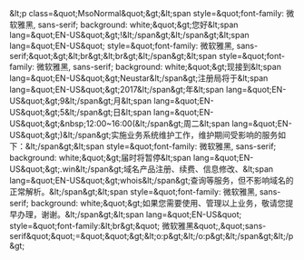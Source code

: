 &amp;lt;p class=&amp;quot;MsoNormal&amp;quot;&amp;gt;&amp;lt;span style=&amp;quot;font-family: 微软雅黑, sans-serif; background: white;&amp;quot;&amp;gt;您好&amp;lt;span lang=&amp;quot;EN-US&amp;quot;&amp;gt;!&amp;lt;/span&amp;gt;&amp;lt;/span&amp;gt;&amp;lt;span lang=&amp;quot;EN-US&amp;quot; style=&amp;quot;font-family: 微软雅黑, sans-serif;&amp;quot;&amp;gt;&amp;lt;br&amp;gt;&amp;lt;br&amp;gt;&amp;lt;/span&amp;gt;&amp;lt;span style=&amp;quot;font-family: 微软雅黑, sans-serif; background: white;&amp;quot;&amp;gt;现接到&amp;lt;span lang=&amp;quot;EN-US&amp;quot;&amp;gt;Neustar&amp;lt;/span&amp;gt;注册局将于&amp;lt;span lang=&amp;quot;EN-US&amp;quot;&amp;gt;2017&amp;lt;/span&amp;gt;年&amp;lt;span lang=&amp;quot;EN-US&amp;quot;&amp;gt;9&amp;lt;/span&amp;gt;月&amp;lt;span lang=&amp;quot;EN-US&amp;quot;&amp;gt;5&amp;lt;/span&amp;gt;日&amp;lt;span lang=&amp;quot;EN-US&amp;quot;&amp;gt;&amp;nbsp;12:00~16:00(&amp;lt;/span&amp;gt;周二&amp;lt;span lang=&amp;quot;EN-US&amp;quot;&amp;gt;)&amp;lt;/span&amp;gt;实施业务系统维护工作，维护期间受影响的服务如下：&amp;lt;/span&amp;gt;&amp;lt;span style=&amp;quot;font-family: 微软雅黑, sans-serif; background: white;&amp;quot;&amp;gt;届时将暂停&amp;lt;span lang=&amp;quot;EN-US&amp;quot;&amp;gt;.win&amp;lt;/span&amp;gt;域名产品注册、续费、信息修改、&amp;lt;span lang=&amp;quot;EN-US&amp;quot;&amp;gt;whois&amp;lt;/span&amp;gt;查询等服务，但不影响域名的正常解析。&amp;lt;/span&amp;gt;&amp;lt;span style=&amp;quot;font-family: 微软雅黑, sans-serif; background: white;&amp;quot;&amp;gt;如果您需要使用、管理以上业务，敬请您提早办理，谢谢。&amp;lt;/span&amp;gt;&amp;lt;span lang=&amp;quot;EN-US&amp;quot; style=&amp;quot;font-family:&amp;lt;br&amp;gt;&amp;quot; 微软雅黑&amp;quot;,&amp;quot;sans-serif&amp;quot;&amp;quot;=&amp;quot;&amp;quot;&amp;gt;&amp;lt;o:p&amp;gt;&amp;lt;/o:p&amp;gt;&amp;lt;/span&amp;gt;&amp;lt;/p&amp;gt;